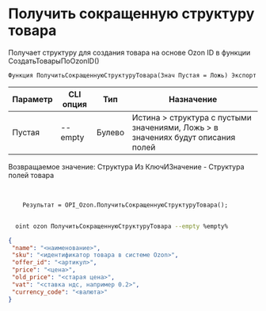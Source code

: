 ﻿---
sidebar_position: 21
---

# Получить сокращенную структуру товара
 Получает структуру для создания товара на основе Ozon ID в функции СоздатьТоварыПоOzonID()



`Функция ПолучитьСокращеннуюСтруктуруТовара(Знач Пустая = Ложь) Экспорт`

  | Параметр | CLI опция | Тип | Назначение |
  |-|-|-|-|
  | Пустая | --empty | Булево | Истина > структура с пустыми значениями, Ложь > в значениях будут описания полей |

  
  Возвращаемое значение:   Структура Из КлючИЗначение - Структура полей товара

<br/>




```bsl title="Пример кода"
    Результат = OPI_Ozon.ПолучитьСокращеннуюСтруктуруТовара();
```



```sh title="Пример команды CLI"
    
  oint ozon ПолучитьСокращеннуюСтруктуруТовара --empty %empty%

```

```json title="Результат"
{
 "name": "<наименование>",
 "sku": "<идентификатор товара в системе Ozon>",
 "offer_id": "<артикул>",
 "price": "<цена>",
 "old_price": "<старая цена>",
 "vat": "<ставка ндс, например 0.2>",
 "currency_code": "<валюта>"
}
```
